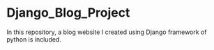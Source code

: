 # Django_Blog_Project
In this repository, a blog website I created using Django framework of python is included.

